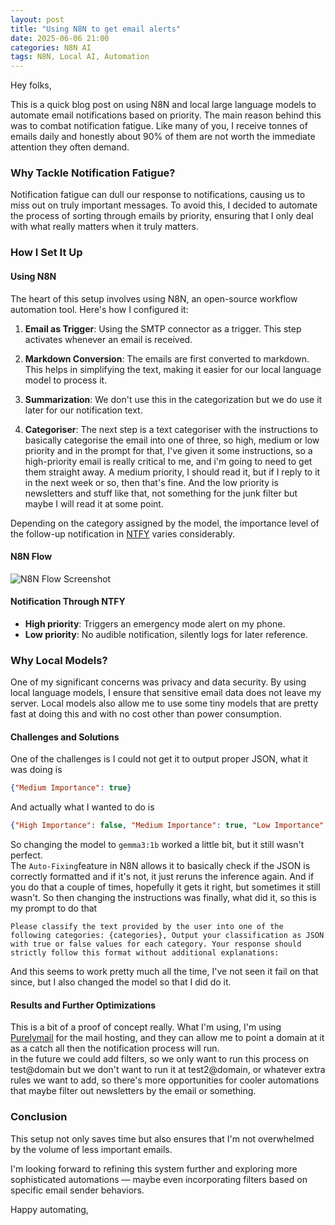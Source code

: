 ```yaml
---
layout: post
title: "Using N8N to get email alerts"
date: 2025-06-06 21:00
categories: N8N AI
tags: N8N, Local AI, Automation
---
```

Hey folks,

This is a quick blog post on using N8N and local large language models to automate email notifications based on priority. The main reason behind this was to combat notification fatigue. Like many of you, I receive tonnes of emails daily and honestly about 90% of them are not worth the immediate attention they often demand.

### Why Tackle Notification Fatigue?

Notification fatigue can dull our response to notifications, causing us to miss out on truly important messages. To avoid this, I decided to automate the process of sorting through emails by priority, ensuring that I only deal with what really matters when it truly matters.

### How I Set It Up

#### Using N8N

The heart of this setup involves using N8N, an open-source workflow automation tool. Here's how I configured it:

1. **Email as Trigger**: Using the SMTP connector as a trigger. This step activates whenever an email is received.

2. **Markdown Conversion**: The emails are first converted to markdown. This helps in simplifying the text, making it easier for our local language model to process it.

3. **Summarization**: We don't use this in the categorization but we do use it later for our notification text.

4. **Categoriser**: The next step is a text categoriser with the instructions to basically categorise the email into one of three, so high, medium or low priority and in the prompt for that, I've given it some instructions, so a high-priority email is really critical to me, and i'm going to need to get them  straight away. A medium priority, I should read it, but if I reply to it in the next week or so, then that's fine. And the low priority is newsletters and stuff like that, not something for the junk filter but maybe I will read it at some point.

Depending on the category assigned by the model, the importance level of the follow-up notification in [NTFY](https://ntfy.sh/) varies considerably.

#### N8N Flow
![N8N Flow Screenshot](./../../assets/img/2025/06/06n8n-flow.png)

#### Notification Through NTFY

- **High priority**: Triggers an emergency mode alert on my phone.
- **Low priority**: No audible notification, silently logs for later reference.

### Why Local Models?

One of my significant concerns was privacy and data security. By using local language models, I ensure that sensitive email data does not leave my server. Local models also allow me to use some tiny models that are pretty fast at doing this and with no cost other than power consumption.

#### Challenges and Solutions

One of the challenges is I could not get it to output proper JSON, what it was doing is  
```json
{"Medium Importance": true}
```
And actually what I wanted to do is  
```json
{"High Importance": false, "Medium Importance": true, "Low Importance": false}
```
So changing the model to `gemma3:1b` worked a little bit, but it still wasn't perfect.  
The `Auto-Fixing`feature in N8N allows it to basically check if the JSON is correctly formatted and if it's not, it just reruns the inference again. And if you do that a couple of times, hopefully it gets it right, but sometimes it still wasn't. So then changing the instructions was finally, what did it, so this is my prompt to do that
```prompt
Please classify the text provided by the user into one of the following categories: {categories}, Output your classification as JSON with true or false values for each category. Your response should strictly follow this format without additional explanations:
```
And this seems to work pretty much all the time, I've not seen it fail on that since, but I also changed the model so that I did do it. 
  

#### Results and Further Optimizations

This is a bit of a proof of concept really. What I'm using, I'm using [Purelymail](https://purelymail.com/) for the mail hosting, and they can allow me to point a domain at it as a catch all then the notification process will run.  
in the future we could add filters, so we only want to run this process on test@domain but we don't want to run it at test2@domain, or whatever extra rules we want to add, so there's more opportunities for cooler automations that maybe filter out newsletters by the email or something.

### Conclusion

This setup not only saves time but also ensures that I'm not overwhelmed by the volume of less important emails.

I'm looking forward to refining this system further and exploring more sophisticated automations — maybe even incorporating filters based on specific email sender behaviors.

Happy automating,
